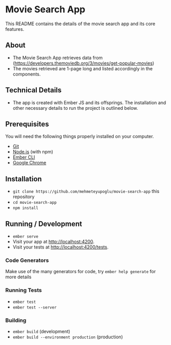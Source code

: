 # Movie Search App

This README contains the details of the movie search app and its core features. 

## About

* The Movie Search App retrieves data from (https://developers.themoviedb.org/3/movies/get-popular-movies)
* The movies retrieved are 1-page long and listed accordingly in the components. 

## Technical Details
* The app is created with Ember JS and its offsprings. The installation and other necessary details to run the project is outlined below. 

## Prerequisites

You will need the following things properly installed on your computer.

* [Git](https://git-scm.com/)
* [Node.js](https://nodejs.org/) (with npm)
* [Ember CLI](https://ember-cli.com/)
* [Google Chrome](https://google.com/chrome/)

## Installation

* `git clone https://github.com/mehmeteyupoglu/movie-search-app` this repository
* `cd movie-search-app`
* `npm install`

## Running / Development

* `ember serve`
* Visit your app at [http://localhost:4200](http://localhost:4200).
* Visit your tests at [http://localhost:4200/tests](http://localhost:4200/tests).

### Code Generators

Make use of the many generators for code, try `ember help generate` for more details

### Running Tests

* `ember test`
* `ember test --server`

### Building

* `ember build` (development)
* `ember build --environment production` (production)
